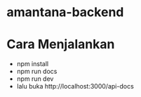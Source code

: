 # amantana-backend

# Cara Menjalankan
- npm install
- npm run docs
- npm run dev
- lalu buka http://localhost:3000/api-docs